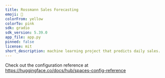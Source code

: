 ```yaml
---
title: Rossmann Sales Forecasting
emoji: 🏃
colorFrom: yellow
colorTo: pink
sdk: gradio
sdk_version: 5.39.0
app_file: app.py
pinned: false
license: mit
short_description: machine learning project that predicts daily sales.
---
```


Check out the configuration reference at https://huggingface.co/docs/hub/spaces-config-reference
